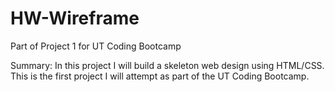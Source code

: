 # HW-Wireframe
Part of Project 1 for UT Coding Bootcamp

Summary: In this project I will build a skeleton web design using HTML/CSS. This is the first project I will attempt as part of the UT Coding Bootcamp. 
